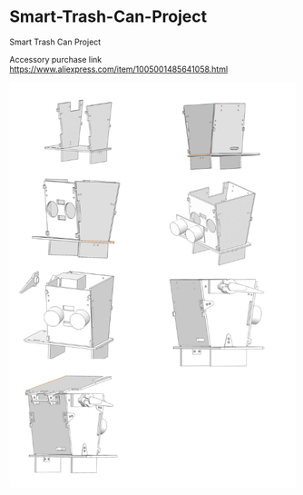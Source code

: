 # Smart-Trash-Can-Project
Smart Trash Can Project


Accessory purchase link
https://www.aliexpress.com/item/1005001485641058.html

![avatar](https://github.com/daveqin/Smart-Trash-Can-Project/blob/main/sketch.jpg)
